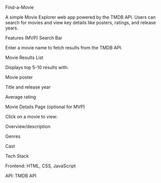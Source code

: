 Find-a-Movie

A simple Movie Explorer web app powered by the TMDB API. Users can search for movies and view key details like posters, ratings, and release years.

Features (MVP)
Search Bar

Enter a movie name to fetch results from the TMDB API.

Movie Results List

Displays top 5–10 results with:

Movie poster

Title and release year

Average rating

Movie Details Page (optional for MVP)

Click on a movie to view:

Overview/description

Genres

Cast 

Tech Stack

Frontend: HTML, CSS, JavaScript 

API: TMDB API
